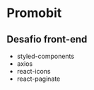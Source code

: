 # Promobit

## Desafio front-end

-   styled-components
-   axios
-   react-icons
-   react-paginate
